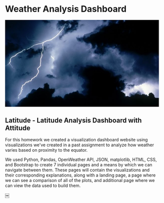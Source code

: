 # Weather Analysis Dashboard
![Images/HD-Weather-Images-620x349.jpg](Images/HD-Weather-Images-620x349.jpg)

## Latitude - Latitude Analysis Dashboard with Attitude

For this homework we created a visualization dashboard website using visualizations we've created in a past assignment to analyze how weather varies based on proximity to the equator.
 
We used Python, Pandas, OpenWeather API, JSON, matplotlib, HTML, CSS, and Bootstrap to create 7 individual pages and a means by which we can navigate between them. These pages will contain the visualizations and their corresponding explanations, along with a landing page, a page where we can see a comparison of all of the plots, and additional page where we can view the data used to build them.









￼

